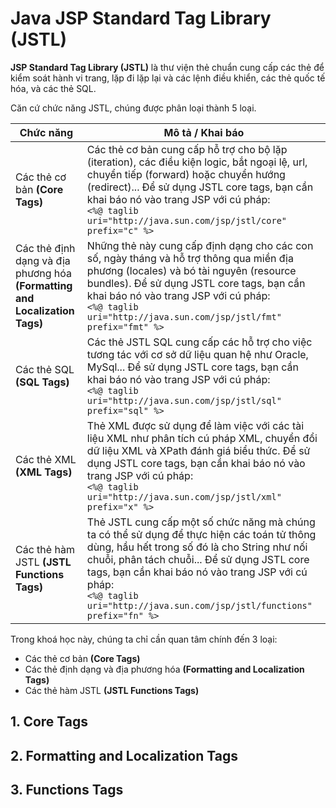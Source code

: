 # Java JSP Standard Tag Library (JSTL)
**JSP Standard Tag Library (JSTL)** là thư viện thẻ chuẩn cung cấp các thẻ để kiểm soát hành vi trang, lặp đi lặp lại và các lệnh điều khiển, các thẻ quốc tế hóa, và các thẻ SQL.

Căn cứ chức năng JSTL, chúng được phân loại thành 5 loại.

| Chức năng     | Mô tả / Khai báo |
| --------------| ---------------- |
| Các thẻ cơ bản **(Core Tags)** | Các thẻ cơ bản cung cấp hỗ trợ cho bộ lặp (iteration), các điều kiện logic, bắt ngoại lệ, url, chuyển tiếp (forward) hoặc chuyển hướng (redirect)... Để sử dụng JSTL core tags, bạn cần khai báo nó vào trang JSP với cú pháp:<br/> `<%@ taglib uri="http://java.sun.com/jsp/jstl/core" prefix="c" %>`|
| Các thẻ định dạng và địa phương hóa **(Formatting and Localization Tags)** | Những thẻ này cung cấp định dạng cho các con số, ngày tháng và hỗ trợ thông qua miền địa phương (locales) và bó tài nguyên (resource bundles). Để sử dụng JSTL core tags, bạn cần khai báo nó vào trang JSP với cú pháp:<br/> `<%@ taglib uri="http://java.sun.com/jsp/jstl/fmt" prefix="fmt" %>` |
| Các thẻ SQL **(SQL Tags)** | Các thẻ JSTL SQL cung cấp các hỗ trợ cho việc tương tác với cơ sở dữ liệu quan hệ như Oracle, MySql... Để sử dụng JSTL core tags, bạn cần khai báo nó vào trang JSP với cú pháp:<br/> `<%@ taglib uri="http://java.sun.com/jsp/jstl/sql" prefix="sql" %>` |
| Các thẻ XML **(XML Tags)** | Thẻ XML được sử dụng để làm việc với các tài liệu XML như phân tích cú pháp XML, chuyển đổi dữ liệu XML và XPath đánh giá biểu thức. Để sử dụng JSTL core tags, bạn cần khai báo nó vào trang JSP với cú pháp:<br/> `<%@ taglib uri="http://java.sun.com/jsp/jstl/xml" prefix="x" %>` |
| Các thẻ hàm JSTL **(JSTL Functions Tags)** | Thẻ JSTL cung cấp một số chức năng mà chúng ta có thể sử dụng để thực hiện các toán tử thông dùng, hầu hết trong số đó là cho String như nối chuỗi, phân tách chuỗi...  Để sử dụng JSTL core tags, bạn cần khai báo nó vào trang JSP với cú pháp:<br/> `<%@ taglib uri="http://java.sun.com/jsp/jstl/functions" prefix="fn" %>` |

Trong khoá học này, chúng ta chỉ cần quan tâm chính đến 3 loại:
- Các thẻ cơ bản **(Core Tags)**
- Các thẻ định dạng và địa phương hóa **(Formatting and Localization Tags)** 
- Các thẻ hàm JSTL **(JSTL Functions Tags)**

## 1. Core Tags

## 2. Formatting and Localization Tags

## 3. Functions Tags
